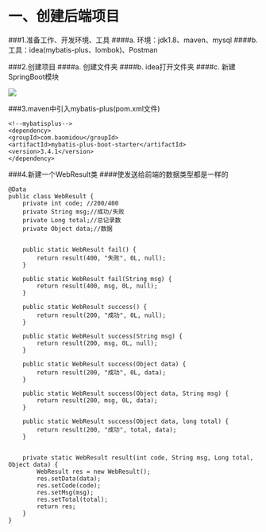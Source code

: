 # 一、创建后端项目
###1.准备工作、开发环境、工具
####a. 环境：jdk1.8、maven、mysql
####b. 工具：idea(mybatis-plus、lombok)、Postman


###2.创建项目
####a. 创建文件夹
####b. idea打开文件夹
####c. 新建SpringBoot模块


![](https://github.com/warrenlucky/zerostart/blob/main/%E5%90%B4%E6%9D%B0%E6%9C%97/%E5%90%8E%E7%AB%AF/%E5%9B%BE%E7%89%87/%E6%96%B0%E5%BB%BA%E6%A8%A1%E5%9D%97.png)



###3.maven中引入mybatis-plus(pom.xml文件)
```
<!--mybatisplus-->
<dependency>
<groupId>com.baomidou</groupId>
<artifactId>mybatis-plus-boot-starter</artifactId>
<version>3.4.1</version>
</dependency>
```
###4.新建一个WebResult类
####使发送给前端的数据类型都是一样的
```
@Data
public class WebResult {
    private int code; //200/400
    private String msg;//成功/失败
    private Long total;//总记录数
    private Object data;//数据


    public static WebResult fail() {
        return result(400, "失败", 0L, null);
    }

    public static WebResult fail(String msg) {
        return result(400, msg, 0L, null);
    }

    public static WebResult success() {
        return result(200, "成功", 0L, null);
    }

    public static WebResult success(String msg) {
        return result(200, msg, 0L, null);
    }

    public static WebResult success(Object data) {
        return result(200, "成功", 0L, data);
    }

    public static WebResult success(Object data, String msg) {
        return result(200, msg, 0L, data);
    }

    public static WebResult success(Object data, long total) {
        return result(200, "成功", total, data);
    }


    private static WebResult result(int code, String msg, Long total, Object data) {
        WebResult res = new WebResult();
        res.setData(data);
        res.setCode(code);
        res.setMsg(msg);
        res.setTotal(total);
        return res;
    }
}
```